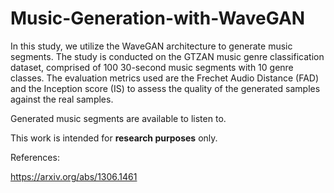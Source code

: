 # Music-Generation-with-WaveGAN

In this study, we utilize the WaveGAN architecture to generate music segments. The study is conducted on the GTZAN music genre classification dataset, comprised of 100 30-second music segments with 10 genre classes. The evaluation metrics used are the Frechet Audio Distance (FAD) and the Inception score (IS) to assess the quality of the generated samples against the real samples.

Generated music segments are available to listen to.

This work is intended for **research purposes** only.

 
References:
 
https://arxiv.org/abs/1306.1461
